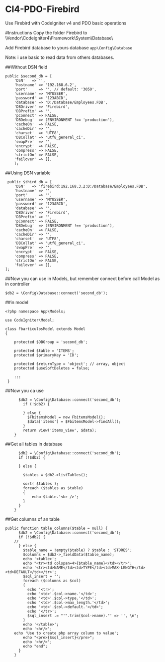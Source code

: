 # CI4-PDO-Firebird
Use Firebird with CodeIgniter v4 and PDO basic operations

#Instructions
Copy the folder Firebird to \Vendor\Codeigniter4\Framework\System\Database\

Add Firebird database to yours database `app\Config\Database`

Note: i use basic to read data from others databases.

##Without DSN field
```
public $second_db = [
	'DSN'	=> '',
	'hostname' => '192.168.6.2',
	'port'     => '', // default: '3050',
	'username' => 'MYUSSER',
	'password' => '123ABCD',
	'database' => 'D:/Database/Employees.FDB',
	'DBDriver' => 'Firebird',
	'DBPrefix' => '',
	'pConnect' => FALSE,
	'DBDebug'  => (ENVIRONMENT !== 'production'),
	'cacheOn'  => FALSE,
	'cacheDir' => '',
	'charset'  => 'UTF8',
	'DBCollat' => 'utf8_general_ci',
	'swapPre'  => '',
	'encrypt'  => FALSE,
	'compress' => FALSE,
	'strictOn' => FALSE,
	'failover' => [],
	];
```  
##Using DSN variable
```
 public $third_db = [
	'DSN'	=> 'firebird:192.168.3.2:D:/Database/Employees.FDB',
	'hostname' => '',
	'port'     => '',
	'username' => 'MYUSSER',
	'password' => '123ABCD',
	'database' => '',
	'DBDriver' => 'Firebird',
	'DBPrefix' => '',
	'pConnect' => FALSE,
	'DBDebug'  => (ENVIRONMENT !== 'production'),
	'cacheOn'  => FALSE,
	'cacheDir' => '',
	'charset'  => 'UTF8',
	'DBCollat' => 'utf8_general_ci',
	'swapPre'  => '',
	'encrypt'  => FALSE,
	'compress' => FALSE,
	'strictOn' => FALSE,
	'failover' => [],
];
```

##Now you can use in Models, but remember connect before call Model as 
in controller
```
$db2 = \Config\Database::connect('second_db');
```

##in model

```
<?php namespace App\Models;

use CodeIgniter\Model;

class FbarticulosModel extends Model
{

    protected $DBGroup = 'second_db';

    protected $table = 'ITEMS';
    protected $primaryKey = 'ID';

    protected $returnType = 'object'; // array, object
    protected $useSoftDeletes = false;
    
    :::
 }
```

##Now you ca use

```public function articulos(){
      $db2 = \Config\Database::connect('second_db');
        if (!$db2) {

        } else {
          $FbitemsModel = new FbitemsModel();
          $data['items'] = $FbitemsModel->findAll();
        }
        return view('items_view', $data);
    }
```

##Get all tables in database

```public function tables() {
      $db2 = \Config\Database::connect('second_db');
      if (!$db2) {

      } else {

        $tables = $db2->listTables();

        sort( $tables );
        foreach ($tables as $table)
        {
            echo $table.'<br />';
        }
      }
    }
```

##Get columns of an table

```
public function table_columns($table = null) {
      $db2 = \Config\Database::connect('second_db');
      if (!$db2) {
	//
      } else {
        $table_name = !empty($table) ? $table : 'STORES';
        $columns = $db2->_fieldData($table_name);
        echo '<table>';
        echo "<tr><td colspan=4>{$table_name}</td></tr>";
        echo '<tr><td>NAME</td><td>TYPE</td><td>MAX-LENGTH</td><td>DEFAULT</td></tr>';
        $sql_insert = '';
        foreach ($columns as $col)
        {
          echo '<tr>';
          echo '<td>'.$col->name.'</td>';
          echo '<td>'.$col->type.'</td>';
          echo '<td>'.$col->max_length.'</td>';
          echo '<td>'.$col->default.'</td>';
          echo '</tr>';
          $sql_insert .= "'".trim($col->name)."' => '', \n";
        }
        echo '</table>';
        echo '<hr/>';
	echo 'Use to create php array column to value';
        echo "<pre>{$sql_insert}</pre>";
        echo '<hr/>';
        echo "end";
      }
    }
```



